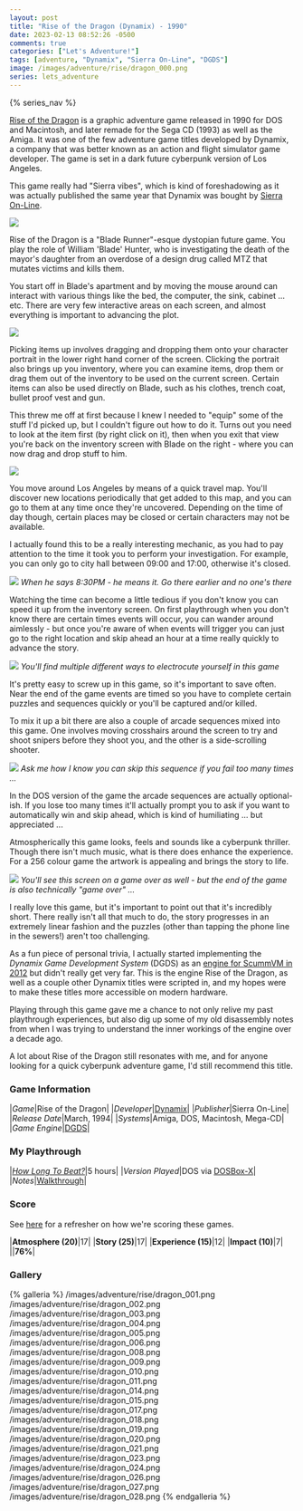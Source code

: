 ```yaml
---
layout: post
title: "Rise of the Dragon (Dynamix) - 1990"
date: 2023-02-13 08:52:26 -0500
comments: true
categories: ["Let's Adventure!"]
tags: [adventure, "Dynamix", "Sierra On-Line", "DGDS"]
image: /images/adventure/rise/dragon_000.png
series: lets_adventure
---
```

{% series_nav %}

[Rise of the Dragon](https://en.wikipedia.org/wiki/Rise_of_the_Dragon) is a graphic adventure game released in 1990 for DOS and Macintosh, and later remade for the Sega CD (1993) as well as the Amiga. It was one of the few adventure game titles developed by Dynamix, a company that was better known as an action and flight simulator game developer. The game is set in a dark future cyberpunk version of Los Angeles.

This game really had "Sierra vibes", which is kind of foreshadowing as it was actually published the same year that Dynamix was bought by [Sierra On-Line](https://en.wikipedia.org/wiki/Sierra_Entertainment).

![](/images/adventure/rise/dragon_007.png)

Rise of the Dragon is a "Blade Runner"-esque dystopian future game. You play the role of William 'Blade' Hunter, who is investigating the death of the mayor's daughter from an overdose of a design drug called MTZ that mutates victims and kills them.

You start off in Blade's apartment and by moving the mouse around can interact with various things like the bed, the computer, the sink, cabinet ... etc. There are very few interactive areas on each screen, and almost everything is important to advancing the plot.

![](/images/adventure/rise/dragon_012.png)

Picking items up involves dragging and dropping them onto your character portrait in the lower right hand corner of the screen. Clicking the portrait also brings up you inventory, where you can examine items, drop them or drag them out of the inventory to be used on the current screen. Certain items can also be used directly on Blade, such as his clothes, trench coat, bullet proof vest and gun.

This threw me off at first because I knew I needed to "equip" some of the stuff I'd picked up, but I couldn't figure out how to do it. Turns out you need to look at the item first (by right click on it), then when you exit that view you're back on the inventory screen with Blade on the right - where you can now drag and drop stuff to him.

![](/images/adventure/rise/dragon_013.png)

You move around Los Angeles by means of a quick travel map. You'll discover new locations periodically that get added to this map, and you can go to them at any time once they're uncovered. Depending on the time of day though, certain places may be closed or certain characters may not be available.

I actually found this to be a really interesting mechanic, as you had to pay attention to the time it took you to perform your investigation. For example, you can only go to city hall between 09:00 and 17:00, otherwise it's closed.

![](/images/adventure/rise/dragon_016.png)
_When he says 8:30PM - he means it. Go there earlier and no one's there_

Watching the time can become a little tedious if you don't know you can speed it up from the inventory screen. On first playthrough when you don't know there are certain times events will occur, you can wander around aimlessly - but once you're aware of when events will trigger you can just go to the right location and skip ahead an hour at a time really quickly to advance the story.

![](/images/adventure/rise/dragon_022.png)
_You'll find multiple different ways to electrocute yourself in this game_

It's pretty easy to screw up in this game, so it's important to save often. Near the end of the game events are timed so you have to complete certain puzzles and sequences quickly or you'll be captured and/or killed.

To mix it up a bit there are also a couple of arcade sequences mixed into this game. One involves moving crosshairs around the screen to try and shoot snipers before they shoot you, and the other is a side-scrolling shooter.

![](/images/adventure/rise/dragon_025.png)
_Ask me how I know you can skip this sequence if you fail too many times ..._

In the DOS version of the game the arcade sequences are actually optional-ish. If you lose too many times it'll actually prompt you to ask if you want to automatically win and skip ahead, which is kind of humiliating ... but appreciated ...

Atmospherically this game looks, feels and sounds like a cyberpunk thriller. Though there isn't much music, what is there does enhance the experience. For a 256 colour game the artwork is appealing and brings the story to life.

![](/images/adventure/rise/dragon_029.png)
_You'll see this screen on a game over as well - but the end of the game is also technically "game over" ..._

I really love this game, but it's important to point out that it's incredibly short. There really isn't all that much to do, the story progresses in an extremely linear fashion and the puzzles (other than tapping the phone line in the sewers!) aren't too challenging.

As a fun piece of personal trivia, I actually started implementing the _Dynamix Game Development System_ (DGDS) as an [engine for ScummVM in 2012](https://github.com/alexbevi/scummvm/commits/dgds) but didn't really get very far. This is the engine Rise of the Dragon, as well as a couple other Dynamix titles were scripted in, and my hopes were to make these titles more accessible on modern hardware.

Playing through this game gave me a chance to not only relive my past playthrough experiences, but also dig up some of my old disassembly notes from when I was trying to understand the inner workings of the engine over a decade ago.

A lot about Rise of the Dragon still resonates with me, and for anyone looking for a quick cyberpunk adventure game, I'd still recommend this title.

### Game Information

|*Game*|Rise of the Dragon|
|*Developer*|[Dynamix](https://en.wikipedia.org/wiki/Dynamix)|
|*Publisher*|Sierra On-Line|
|*Release Date*|March, 1994|
|*Systems*|Amiga, DOS, Macintosh, Mega-CD|
|*Game Engine*|[DGDS](https://wiki.scummvm.org/index.php/DGDS)|

### My Playthrough

|*[How Long To Beat?](https://howlongtobeat.com/game/7838)*|5 hours|
|*Version Played*|DOS via [DOSBox-X](https://dosbox-x.com/)|
|*Notes*|[Walkthrough](https://www.walkthroughking.com/text/riseofthedragon.aspx)|

### Score

See [here](https://www.alexbevi.com/blog/2021/07/28/adventure-games-1980-1999/#scoring) for a refresher on how we're scoring these games.

|**Atmosphere (20)**|17|
|**Story (25)**|17|
|**Experience (15)**|12|
|**Impact (10)**|7|
||**76%**|

### Gallery

{% galleria %}
/images/adventure/rise/dragon_001.png
/images/adventure/rise/dragon_002.png
/images/adventure/rise/dragon_003.png
/images/adventure/rise/dragon_004.png
/images/adventure/rise/dragon_005.png
/images/adventure/rise/dragon_006.png
/images/adventure/rise/dragon_008.png
/images/adventure/rise/dragon_009.png
/images/adventure/rise/dragon_010.png
/images/adventure/rise/dragon_011.png
/images/adventure/rise/dragon_014.png
/images/adventure/rise/dragon_015.png
/images/adventure/rise/dragon_017.png
/images/adventure/rise/dragon_018.png
/images/adventure/rise/dragon_019.png
/images/adventure/rise/dragon_020.png
/images/adventure/rise/dragon_021.png
/images/adventure/rise/dragon_023.png
/images/adventure/rise/dragon_024.png
/images/adventure/rise/dragon_026.png
/images/adventure/rise/dragon_027.png
/images/adventure/rise/dragon_028.png
{% endgalleria %}